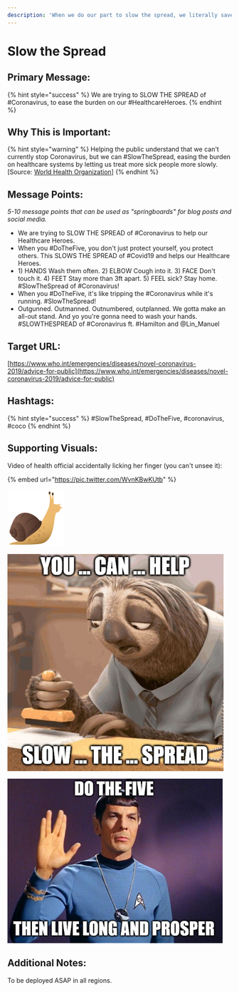 ```yaml
---
description: 'When we do our part to slow the spread, we literally save lives.'
---
```


# Slow the Spread

## Primary Message:

{% hint style="success" %}
We are trying to SLOW THE SPREAD of \#Coronavirus, to ease the burden on our \#HealthcareHeroes.
{% endhint %}

## Why This is Important:

{% hint style="warning" %}
Helping the public understand that we can't currently stop Coronavirus, but we can \#SlowTheSpread, easing the burden on healthcare systems by letting us treat more sick people more slowly. \[Source: [World Health Organization](https://www.who.int/csr/resources/publications/ebola/recovery-toolkit/en/)\]
{% endhint %}

## Message Points:

_5-10 message points that can be used as "springboards" for blog posts and social media._

* We are trying to SLOW THE SPREAD of \#Coronavirus to help our Healthcare Heroes. 
* When you \#DoTheFive, you don't just protect yourself, you protect others. This SLOWS THE SPREAD of \#Covid19 and helps our Healthcare Heroes. 
* 1\) HANDS Wash them often. 2\) ELBOW Cough into it. 3\) FACE Don't touch it. 4\) FEET Stay more than 3ft apart. 5\) FEEL sick? Stay home. \#SlowTheSpread of \#Coronavirus! 
* When you \#DoTheFive, it's like tripping the \#Coronavirus while it's running. \#SlowTheSpread!
* Outgunned. Outmanned. Outnumbered, outplanned. We gotta make an all-out stand. And yo you're gonna need to wash your hands. \#SLOWTHESPREAD of \#Coronavirus ft. \#Hamilton and @Lin\_Manuel

## Target URL:

[https://www.who.int/emergencies/diseases/novel-coronavirus-2019/advice-for-public](https://www.who.int/emergencies/diseases/novel-coronavirus-2019/advice-for-public)

## Hashtags:

{% hint style="success" %}
\#SlowTheSpread, \#DoTheFive, \#coronavirus, \#coco
{% endhint %}

## Supporting Visuals:

Video of health official accidentally licking her finger \(you can't unsee it\):

{% embed url="https://pic.twitter.com/WvnKBwKUtb" %}

![Our spirit animal. \#SlowTheSpread](../.gitbook/assets/emoji-snail.png)

![](../.gitbook/assets/slow-the-spread-sloth.jpg)

![](../.gitbook/assets/slowthespread-spock.png)

## Additional Notes:

To be deployed ASAP in all regions.

